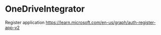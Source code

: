 # OneDriveIntegrator

Register application
https://learn.microsoft.com/en-us/graph/auth-register-app-v2